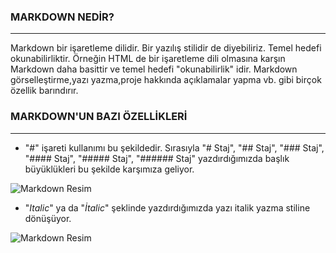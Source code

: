 ### MARKDOWN NEDİR?
---
Markdown bir işaretleme dilidir. Bir yazılış stilidir de diyebiliriz. Temel hedefi okunabilirliktir. Örneğin HTML de bir işaretleme dili olmasına karşın Markdown daha basittir ve temel hedefi "okunabilirlik" idir. Markdown görselleştirme,yazı yazma,proje hakkında açıklamalar yapma vb. gibi birçok özellik barındırır.

### MARKDOWN'UN BAZI ÖZELLİKLERİ
---
* "#" işareti kullanımı bu şekildedir. Sırasıyla "# Staj", "## Staj", "### Staj", "#### Staj", "##### Staj", "###### Staj" yazdırdığımızda başlık büyüklükleri bu şekilde karşımıza geliyor.

![Markdown Resim](https://user-images.githubusercontent.com/77548130/131886124-38427ba0-40ac-4a54-84ca-3d541704658d.JPG)

* "*Italic*" ya da "_İtalic_" şeklinde yazdırdığımızda yazı italik yazma stiline dönüşüyor.

![Markdown Resim](https://user-images.githubusercontent.com/77548130/131887824-038df89a-0faf-4a09-b3e2-062f1692f849.JPG)



